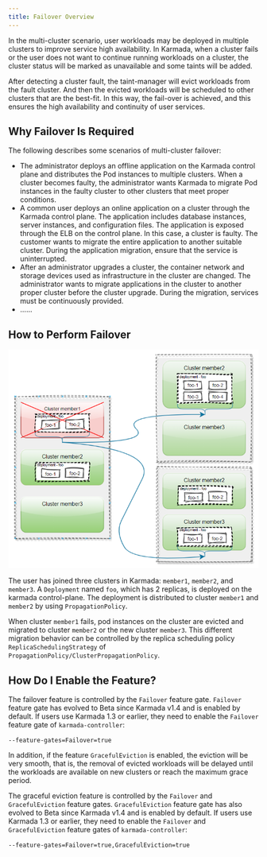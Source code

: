 ```yaml
---
title: Failover Overview
---
```


In the multi-cluster scenario, user workloads may be deployed in multiple clusters to improve service high availability. In Karmada, when a cluster fails or the user does not want to continue running workloads on a cluster, the cluster status will be marked as unavailable and some taints will be added. 

After detecting a cluster fault, the taint-manager will evict workloads from the fault cluster. And then the evicted workloads will be scheduled to other clusters that are the best-fit. In this way, the fail-over is achieved, and this ensures the high availability and continuity of user services. 

## Why Failover Is Required

The following describes some scenarios of multi-cluster failover:

- The administrator deploys an offline application on the Karmada control plane and distributes the Pod instances to multiple clusters. When a cluster becomes faulty, the administrator wants Karmada to migrate Pod instances in the faulty cluster to other clusters that meet proper conditions.
- A common user deploys an online application on a cluster through the Karmada control plane. The application includes database instances, server instances, and configuration files. The application is exposed through the ELB on the control plane. In this case, a cluster is faulty. The customer wants to migrate the entire application to another suitable cluster. During the application migration, ensure that the service is uninterrupted.
- After an administrator upgrades a cluster, the container network and storage devices used as infrastructure in the cluster are changed. The administrator wants to migrate applications in the cluster to another proper cluster before the cluster upgrade. During the migration, services must be continuously provided.
- ......

## How to Perform Failover

![](../../resources/userguide/failover/failover-overview.png)

The user has joined three clusters in Karmada: `member1`, `member2`, and `member3`. A `Deployment` named `foo`, which has 2 replicas, is deployed on the karmada control-plane. The deployment is distributed to cluster `member1` and `member2` by using `PropagationPolicy`.

When cluster `member1` fails, pod instances on the cluster are evicted and migrated to cluster `member2` or the new cluster `member3`. This different migration behavior can be controlled by the replica scheduling policy `ReplicaSchedulingStrategy` of `PropagationPolicy/ClusterPropagationPolicy`.

## How Do I Enable the Feature?

The failover feature is controlled by the `Failover` feature gate. `Failover` feature gate has evolved to Beta since Karmada v1.4 and is enabled by default. If users use Karmada 1.3 or earlier, they need to enable the `Failover` feature gate of `karmada-controller`:

```
--feature-gates=Failover=true
```

In addition, if the feature `GracefulEviction` is enabled, the eviction will be very smooth, that is, the removal of evicted workloads will be delayed until the workloads are available on new clusters or reach the maximum grace period.

The graceful eviction feature is controlled by the `Failover` and `GracefulEviction` feature gates. `GracefulEviction` feature gate has also evolved to Beta since Karmada v1.4 and is enabled by default. If users use Karmada 1.3 or earlier, they need to enable the `Failover` and `GracefulEviction` feature gates of `karmada-controller`:

```
--feature-gates=Failover=true,GracefulEviction=true
```
